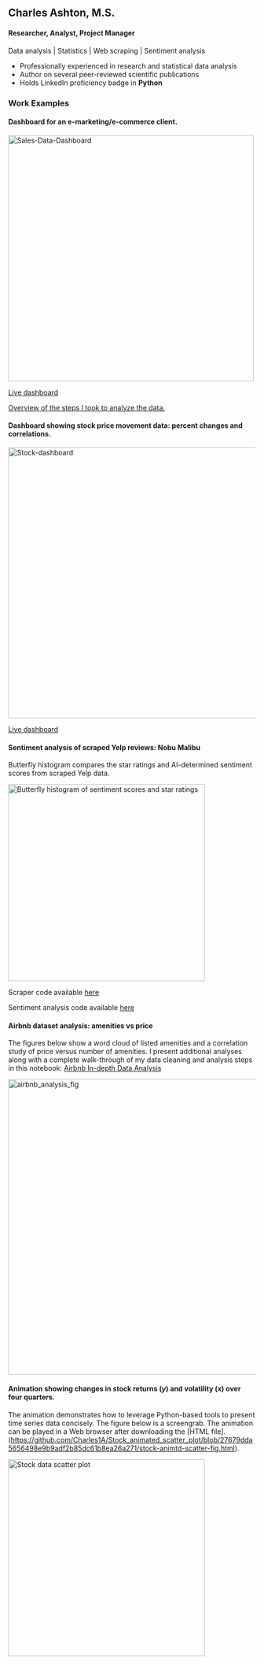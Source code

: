 ## Charles Ashton, M.S.
#### Researcher, Analyst, Project Manager

Data analysis | Statistics | Web scraping | Sentiment analysis

- Professionally experienced in research and statistical data analysis
- Author on several peer-reviewed scientific publications
- Holds LinkedIn proficiency badge in **Python**


### Work Examples

#### Dashboard for an e-marketing/e-commerce client.

<img width="500" alt="Sales-Data-Dashboard" src="https://github.com/user-attachments/assets/2bac1651-b9f2-4206-b087-8476c4783262">

[Live dashboard](https://order-data-analysis-dashboard.onrender.com/)

[Overview of the steps I took to analyze the data.](https://github.com/Charles1A/e-commerce_data_analysis/blob/72fd0fdd6e033ac06f558468494430ab44eb5d8a/sales-data-analysis.md)



#### Dashboard showing stock price movement data: percent changes and correlations.

<img width="550" alt="Stock-dashboard" src="https://github.com/user-attachments/assets/394422c4-9d91-4fa1-963c-5b27481b7c68">

[Live dashboard](https://stock-dashboard-charles.streamlit.app/)


#### Sentiment analysis of scraped Yelp reviews: Nobu Malibu

Butterfly histogram compares the star ratings and AI-determined sentiment scores from scraped Yelp data.



<img width="400" alt="Butterfly histogram of sentiment scores and star ratings" src="https://github.com/user-attachments/assets/b36929c8-c7fa-439d-862f-bf7530c155e2">

Scraper code available [here](https://github.com/Charles1A/Scrape-and-sentiment-analysis/blob/d2babfe223fcfde6e2168d6220654c4884eb7250/Scraper_for_Yelp_reviews_of_Nobu_Malibu.ipynb)

Sentiment analysis code available [here](https://github.com/Charles1A/Scrape-and-sentiment-analysis/blob/d2babfe223fcfde6e2168d6220654c4884eb7250/Yelp_reviews_sentiment_analysis_with_transformers.ipynb)



#### Airbnb dataset analysis: amenities vs price

The figures below show a word cloud of listed amenities and a correlation study of price versus number of amenities. I present additional analyses along with a complete walk-through of my data cleaning and analysis steps in this notebook: [Airbnb In-depth Data Analysis](https://www.kaggle.com/code/charlesea/in-depth-exploratory-data-analysis-airbnb)

<img width="600" alt="airbnb_analysis_fig" src="https://github.com/user-attachments/assets/548ddca9-6b64-4b35-a416-57eb56174274">



#### Animation showing changes in stock returns (*y*) and volatility (*x*) over four quarters.

The animation demonstrates how to leverage Python-based tools to present time series data concisely. The figure below is a screengrab. The animation can be played in a Web browser after downloading the [HTML file].(https://github.com/Charles1A/Stock_animated_scatter_plot/blob/27679dda5656498e9b9adf2b85dc61b8ea26a271/stock-animtd-scatter-fig.html).

<img width="400" alt="Stock data scatter plot" src="https://github.com/user-attachments/assets/b3f43954-b688-4324-a13c-f7e4476aabee">
